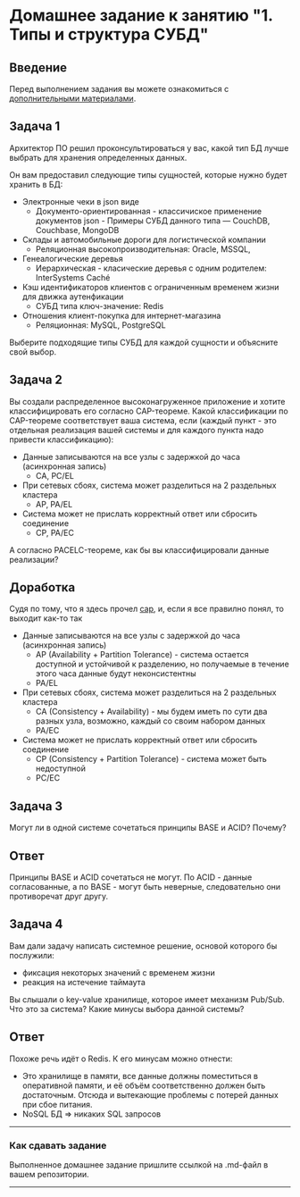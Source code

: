 # Домашнее задание к занятию "1. Типы и структура СУБД"

## Введение

Перед выполнением задания вы можете ознакомиться с 
[дополнительными материалами](https://github.com/netology-code/virt-homeworks/tree/virt-11/additional).

## Задача 1

Архитектор ПО решил проконсультироваться у вас, какой тип БД 
лучше выбрать для хранения определенных данных.

Он вам предоставил следующие типы сущностей, которые нужно будет хранить в БД:

- Электронные чеки в json виде
    * Документо-ориентированная - классичиское применение документов json - Примеры СУБД данного типа — CouchDB, Couchbase, MongoDB
- Склады и автомобильные дороги для логистической компании
    * Реляционная высокопроизводительная: Oracle, MSSQL,
- Генеалогические деревья
    * Иерархическая - класические деревья с одним родителем: InterSystems Caché
- Кэш идентификаторов клиентов с ограниченным временем жизни для движка аутенфикации
    * СУБД типа ключ-значение: Redis
- Отношения клиент-покупка для интернет-магазина
    * Реляционная: MySQL, PostgreSQL

Выберите подходящие типы СУБД для каждой сущности и объясните свой выбор.

## Задача 2

Вы создали распределенное высоконагруженное приложение и хотите классифицировать его согласно 
CAP-теореме. Какой классификации по CAP-теореме соответствует ваша система, если 
(каждый пункт - это отдельная реализация вашей системы и для каждого пункта надо привести классификацию):

- Данные записываются на все узлы с задержкой до часа (асинхронная запись)
    * CA, PC/EL
- При сетевых сбоях, система может разделиться на 2 раздельных кластера
    * AP, PA/EL
- Система может не прислать корректный ответ или сбросить соединение
    * CP, PA/EC

А согласно PACELC-теореме, как бы вы классифицировали данные реализации?

## Доработка
Судя по тому, что я здесь прочел [cap](https://www.bigdataschool.ru/wiki/cap), и, если я все правилно понял, то выходит как-то так
- Данные записываются на все узлы с задержкой до часа (асинхронная запись)
    * AP (Availability + Partition Tolerance) - система остается доступной и устойчивой к разделению, но получаемые в течение этого часа данные будут неконсистентны
	* PA/EL
- При сетевых сбоях, система может разделиться на 2 раздельных кластера
    * CA (Consistency + Availability) - мы будем иметь по сути два разных узла, возможно, каждый со своим набором данных
	* PA/EC
- Система может не прислать корректный ответ или сбросить соединение
    * CP (Consistency + Partition Tolerance) - система может быть недоступной
	* PC/EC

## Задача 3

Могут ли в одной системе сочетаться принципы BASE и ACID? Почему?

## Ответ

Принципы BASE и ACID сочетаться не могут. По ACID - данные согласованные, а по BASE - могут быть неверные, следовательно они противоречат друг другу.

## Задача 4

Вам дали задачу написать системное решение, основой которого бы послужили:

- фиксация некоторых значений с временем жизни
- реакция на истечение таймаута

Вы слышали о key-value хранилище, которое имеет механизм Pub/Sub. 
Что это за система? Какие минусы выбора данной системы?

## Ответ

Похоже речь идёт о Redis. К его минусам можно отнести:
- Это хранилище в памяти, все данные должны поместиться в оперативной памяти, и её объём соответственно должен быть достаточным. Отсюда и вытекающие проблемы с потерей данных при сбое питания.
- NoSQL БД => никаких SQL запросов

---

### Как cдавать задание

Выполненное домашнее задание пришлите ссылкой на .md-файл в вашем репозитории.

---
